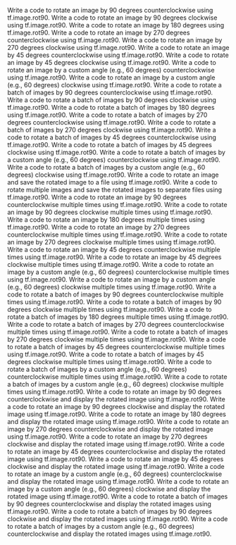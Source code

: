 Write a code to rotate an image by 90 degrees counterclockwise using tf.image.rot90.
Write a code to rotate an image by 90 degrees clockwise using tf.image.rot90.
Write a code to rotate an image by 180 degrees using tf.image.rot90.
Write a code to rotate an image by 270 degrees counterclockwise using tf.image.rot90.
Write a code to rotate an image by 270 degrees clockwise using tf.image.rot90.
Write a code to rotate an image by 45 degrees counterclockwise using tf.image.rot90.
Write a code to rotate an image by 45 degrees clockwise using tf.image.rot90.
Write a code to rotate an image by a custom angle (e.g., 60 degrees) counterclockwise using tf.image.rot90.
Write a code to rotate an image by a custom angle (e.g., 60 degrees) clockwise using tf.image.rot90.
Write a code to rotate a batch of images by 90 degrees counterclockwise using tf.image.rot90.
Write a code to rotate a batch of images by 90 degrees clockwise using tf.image.rot90.
Write a code to rotate a batch of images by 180 degrees using tf.image.rot90.
Write a code to rotate a batch of images by 270 degrees counterclockwise using tf.image.rot90.
Write a code to rotate a batch of images by 270 degrees clockwise using tf.image.rot90.
Write a code to rotate a batch of images by 45 degrees counterclockwise using tf.image.rot90.
Write a code to rotate a batch of images by 45 degrees clockwise using tf.image.rot90.
Write a code to rotate a batch of images by a custom angle (e.g., 60 degrees) counterclockwise using tf.image.rot90.
Write a code to rotate a batch of images by a custom angle (e.g., 60 degrees) clockwise using tf.image.rot90.
Write a code to rotate an image and save the rotated image to a file using tf.image.rot90.
Write a code to rotate multiple images and save the rotated images to separate files using tf.image.rot90.
Write a code to rotate an image by 90 degrees counterclockwise multiple times using tf.image.rot90.
Write a code to rotate an image by 90 degrees clockwise multiple times using tf.image.rot90.
Write a code to rotate an image by 180 degrees multiple times using tf.image.rot90.
Write a code to rotate an image by 270 degrees counterclockwise multiple times using tf.image.rot90.
Write a code to rotate an image by 270 degrees clockwise multiple times using tf.image.rot90.
Write a code to rotate an image by 45 degrees counterclockwise multiple times using tf.image.rot90.
Write a code to rotate an image by 45 degrees clockwise multiple times using tf.image.rot90.
Write a code to rotate an image by a custom angle (e.g., 60 degrees) counterclockwise multiple times using tf.image.rot90.
Write a code to rotate an image by a custom angle (e.g., 60 degrees) clockwise multiple times using tf.image.rot90.
Write a code to rotate a batch of images by 90 degrees counterclockwise multiple times using tf.image.rot90.
Write a code to rotate a batch of images by 90 degrees clockwise multiple times using tf.image.rot90.
Write a code to rotate a batch of images by 180 degrees multiple times using tf.image.rot90.
Write a code to rotate a batch of images by 270 degrees counterclockwise multiple times using tf.image.rot90.
Write a code to rotate a batch of images by 270 degrees clockwise multiple times using tf.image.rot90.
Write a code to rotate a batch of images by 45 degrees counterclockwise multiple times using tf.image.rot90.
Write a code to rotate a batch of images by 45 degrees clockwise multiple times using tf.image.rot90.
Write a code to rotate a batch of images by a custom angle (e.g., 60 degrees) counterclockwise multiple times using tf.image.rot90.
Write a code to rotate a batch of images by a custom angle (e.g., 60 degrees) clockwise multiple times using tf.image.rot90.
Write a code to rotate an image by 90 degrees counterclockwise and display the rotated image using tf.image.rot90.
Write a code to rotate an image by 90 degrees clockwise and display the rotated image using tf.image.rot90.
Write a code to rotate an image by 180 degrees and display the rotated image using tf.image.rot90.
Write a code to rotate an image by 270 degrees counterclockwise and display the rotated image using tf.image.rot90.
Write a code to rotate an image by 270 degrees clockwise and display the rotated image using tf.image.rot90.
Write a code to rotate an image by 45 degrees counterclockwise and display the rotated image using tf.image.rot90.
Write a code to rotate an image by 45 degrees clockwise and display the rotated image using tf.image.rot90.
Write a code to rotate an image by a custom angle (e.g., 60 degrees) counterclockwise and display the rotated image using tf.image.rot90.
Write a code to rotate an image by a custom angle (e.g., 60 degrees) clockwise and display the rotated image using tf.image.rot90.
Write a code to rotate a batch of images by 90 degrees counterclockwise and display the rotated images using tf.image.rot90.
Write a code to rotate a batch of images by 90 degrees clockwise and display the rotated images using tf.image.rot90.
Write a code to rotate a batch of images by a custom angle (e.g., 60 degrees) counterclockwise and display the rotated images using tf.image.rot90.